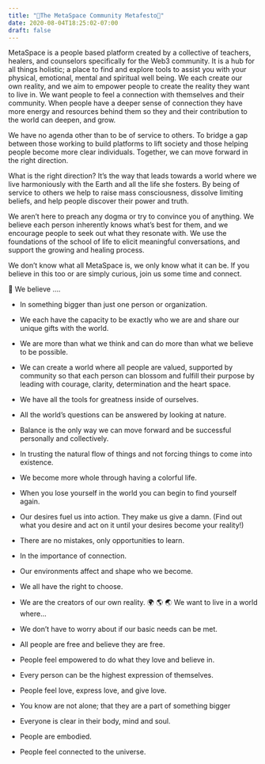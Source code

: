 ```yaml
---
title: "🌈The MetaSpace Community Metafesto🌈"
date: 2020-08-04T18:25:02-07:00
draft: false
---
```


MetaSpace is a people based platform created by a collective of teachers, healers, and counselors specifically for the Web3 community. It is a hub for all things holistic; a  place to find and explore tools to assist you with your physical, emotional, mental and spiritual well being. We each create our own reality, and we  aim to empower people to create the reality they want to live in. We want people to feel a connection with themselves and their community. When people have a deeper sense of connection they have more energy and resources behind them so they and their contribution to the world can deepen, and grow.

We have no agenda other than to be of service to others. To bridge a gap between those working to build platforms to lift society and those helping people become more clear individuals. Together, we can move forward in the right direction. 

What is the right direction? It’s the way that leads towards a world where we live harmoniously with the Earth and all the life she fosters. By being of service to others we help to raise mass consciousness, dissolve limiting beliefs, and help people discover their power and truth.

We aren’t here to preach any dogma or try to convince you of anything. We believe each person inherently knows what’s best for them, and we encourage people to seek out what they resonate with. We use the foundations of the school of life to elicit meaningful conversations, and support the growing and healing process. 

We don’t know what all MetaSpace is, we only know what it can be. If you believe in this too or are simply curious, join us some time and connect.

📜 We believe ….

- In something bigger than just one person or organization. 
- We each have the capacity to be exactly who we are and share our unique gifts with the world.
- We are more than what we think and can do more than what we believe to be possible.
- We can create a world where all people are valued, supported by community so that each person can blossom and fulfill their purpose by leading with courage, clarity, determination and the heart space.
- We have all the tools for greatness inside of ourselves.
- All the world’s questions can be answered by looking at nature.
- Balance is the only way we can move forward and be successful personally and collectively.
- In trusting the natural flow of things and not forcing things to come into existence.
- We become more whole through having a colorful life.
- When you lose yourself in the world you can begin to find yourself again.
- Our desires fuel us into action. They make us give a damn. (Find out what you desire and act on it until your desires become your reality!)
- There are no mistakes, only opportunities to learn.
- In the importance of connection.
- Our environments affect and shape who we become.
- We all have the right to choose.
- We are the creators of our own reality.
:earth_africa: :earth_americas: :earth_asia: We want to live in a world where...

- We don’t have to worry about if our basic needs can be met.
- All people are free and believe they are free.
- People feel empowered to do what they love and believe in.
- Every person can be the highest expression of themselves.
- People feel love, express love, and give love.
- You know are not alone; that they are a part of something bigger
- Everyone is clear in their body, mind and soul.
- People are embodied.
- People feel connected to the universe.